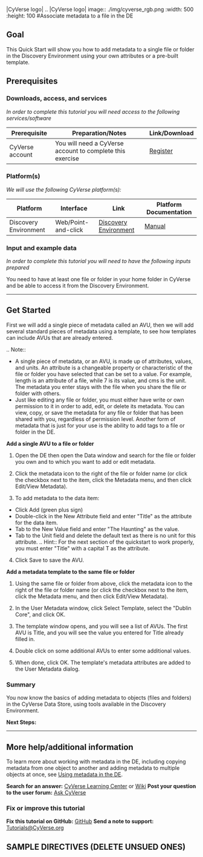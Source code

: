 |CyVerse logo|
.. |CyVerse logo| image:: ./img/cyverse_rgb.png
    :width: 500
    :height: 100
#Associate metadata to a file in the DE

## Goal

<!---
Avoid covering upstream and downstream steps that are not explicitly and necessarily part of the tutorial - write or link to separate quick starts/tutorials for those parts
--->

<!---
A few sentences (50 words or less) describing the ultimate goal of the steps in this tutorial
--->
This Quick Start will show you how to add metadata to a single file or folder in the Discovery Environment using your own attributes or a pre-built template.
## Prerequisites 


### Downloads, access, and services

*In order to complete this tutorial you will need access to the following services/software*

|Prerequisite|Preparation/Notes|Link/Download|
|------------|-----------------|-------------|
|CyVerse account|You will need a CyVerse account to complete this exercise|[Register](https://user.cyverse.org/)

### Platform(s)

*We will use the following CyVerse platform(s):*

|Platform|Interface|Link|Platform Documentation|
|--------|---------|----|----------------------|
|Discovery Environment|Web/Point-and-click|[Discovery Environment](https://de.iplantcollaborative.org)|[Manual](https://pods.iplantcollaborative.org/wiki/display/DEmanual/Table+of+Contents)|

### Input and example data

*In order to complete this tutorial you will need to have the following inputs prepared*

You need to have at least one file or folder in your home folder in CyVerse and be able to access it from the Discovery Environment.

---

## Get Started

<!---
The content of this quickstart was pulled from https://wiki.cyverse.org/wiki/display/DEmanual/Using+Metadata+in+the+DE.
--->

First we will add a single piece of metadata called an AVU, then we will add several standard pieces of metadata using a template, to see how templates can include AVUs that are already entered. 

.. Note::
* A single piece of metadata, or an AVU, is made up of attributes, values, and units. An attribute is a changeable property or characteristic of the file or folder you have selected that can be set to a value. For example, length is an attribute of a file, while 7 is its value, and cms is the unit.  The metadata you enter stays with the file when you share the file or folder with others.
* Just like editing any file or folder, you must either have write or own permission to it in order to add, edit, or delete its metadata. You can view, copy, or save the metadata for any file or folder that has been shared with you, regardless of permission level. Another form of metadata that is just for your use is the ability to add tags to a file or folder in the DE.

**Add a single AVU to a file or folder**

1. Open the DE then open the Data window and search for the file or folder you own and to which you want to add or edit metadata.

2. Click the metadata icon to the right of the file or folder name (or click the checkbox next to the item, click the Metadata menu, and then click Edit/View Metadata).

3. To add metadata to the data item:
* Click Add (green plus sign)
* Double-click in the New Attribute field and enter "Title" as the attribute for the data item.
* Tab to the New Value field and enter "The Haunting" as the value.
* Tab to the Unit field and delete the default text as there is no unit for this attribute.
.. Hint::
For the next section of the quickstart to work properly, you must enter "Title" with a capital T as the attribute.

4. Click Save to save the AVU.

**Add a metadata template to the same file or folder**

1. Using the same file or folder from above, click the metadata icon to the right of the file or folder name (or click the checkbox next to the item, click the Metadata menu, and then click Edit/View Metadata).

2. In the User Metadata window, click Select Template, select the "Dublin Core", and click OK. 

3. The template window opens, and you will see a list of AVUs. The first AVU is Title, and you will see the value you entered for Title already filled in.

4. Double click on some additional AVUs to enter some additional values.

5. When done, click OK. The template's metadata attributes are added to the User Metadata dialog.

### Summary

You now know the basics of adding metadata to objects (files and folders) in the CyVerse Data Store, using tools available in the Discovery Environment.

**Next Steps:**

---
## More help/additional information

<!---
Short description and links to any reading materials
--->
To learn more about working with metadata in the DE, including copying metadata from one object to another and adding metadata to multiple objects at once, see [Using metadata in the DE](https://wiki.cyverse.org/wiki/display/DEmanual/Using+Metadata+in+the+DE).

**Search for an answer:** [CyVerse Learning Center](http://www.cyverse.org/learning-center) or [Wiki](https://wiki.cyverse.org/wiki/dashboard.action)
**Post your question to the user forum:** [Ask CyVerse](http://ask.iplantcollaborative.org/questions/)

### Fix or improve this tutorial 

**Fix this tutorial on GitHub:** [GitHub](Link_to_gh_readme)
**Send a note to support:** [Tutorials@CyVerse.org](mailto:Tutorials@CyVerse.org)


SAMPLE DIRECTIVES (DELETE UNSUED ONES)
--------------------------------------
